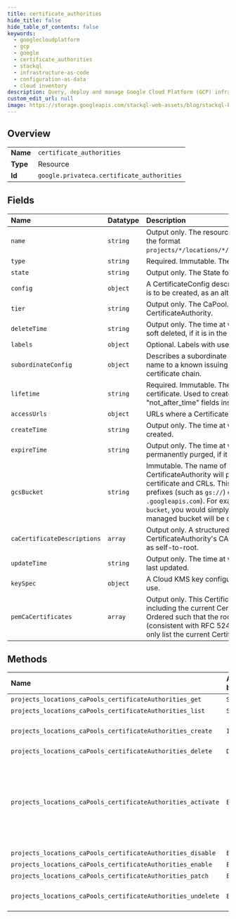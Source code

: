 ```yaml
---
title: certificate_authorities
hide_title: false
hide_table_of_contents: false
keywords:
  - googlecloudplatform
  - gcp
  - google
  - certificate_authorities
  - stackql
  - infrastructure-as-code
  - configuration-as-data
  - cloud inventory
description: Query, deploy and manage Google Cloud Platform (GCP) infrastructure and resources using SQL
custom_edit_url: null
image: https://storage.googleapis.com/stackql-web-assets/blog/stackql-blog-post-featured-image.png
---
```

  
    

## Overview
<table><tbody>
<tr><td><b>Name</b></td><td><code>certificate_authorities</code></td></tr>
<tr><td><b>Type</b></td><td>Resource</td></tr>
<tr><td><b>Id</b></td><td><code>google.privateca.certificate_authorities</code></td></tr>
</tbody></table>

## Fields
| Name | Datatype | Description |
|:-----|:---------|:------------|
| `name` | `string` | Output only. The resource name for this CertificateAuthority in the format `projects/*/locations/*/caPools/*/certificateAuthorities/*`. |
| `type` | `string` | Required. Immutable. The Type of this CertificateAuthority. |
| `state` | `string` | Output only. The State for this CertificateAuthority. |
| `config` | `object` | A CertificateConfig describes an X.509 certificate or CSR that is to be created, as an alternative to using ASN.1. |
| `tier` | `string` | Output only. The CaPool.Tier of the CaPool that includes this CertificateAuthority. |
| `deleteTime` | `string` | Output only. The time at which this CertificateAuthority was soft deleted, if it is in the DELETED state. |
| `labels` | `object` | Optional. Labels with user-defined metadata. |
| `subordinateConfig` | `object` | Describes a subordinate CA's issuers. This is either a resource name to a known issuing CertificateAuthority, or a PEM issuer certificate chain. |
| `lifetime` | `string` | Required. Immutable. The desired lifetime of the CA certificate. Used to create the "not_before_time" and "not_after_time" fields inside an X.509 certificate. |
| `accessUrls` | `object` | URLs where a CertificateAuthority will publish content. |
| `createTime` | `string` | Output only. The time at which this CertificateAuthority was created. |
| `expireTime` | `string` | Output only. The time at which this CertificateAuthority will be permanently purged, if it is in the DELETED state. |
| `gcsBucket` | `string` | Immutable. The name of a Cloud Storage bucket where this CertificateAuthority will publish content, such as the CA certificate and CRLs. This must be a bucket name, without any prefixes (such as `gs://`) or suffixes (such as `.googleapis.com`). For example, to use a bucket named `my-bucket`, you would simply specify `my-bucket`. If not specified, a managed bucket will be created. |
| `caCertificateDescriptions` | `array` | Output only. A structured description of this CertificateAuthority's CA certificate and its issuers. Ordered as self-to-root. |
| `updateTime` | `string` | Output only. The time at which this CertificateAuthority was last updated. |
| `keySpec` | `object` | A Cloud KMS key configuration that a CertificateAuthority will use. |
| `pemCaCertificates` | `array` | Output only. This CertificateAuthority's certificate chain, including the current CertificateAuthority's certificate. Ordered such that the root issuer is the final element (consistent with RFC 5246). For a self-signed CA, this will only list the current CertificateAuthority's certificate. |
## Methods
| Name | Accessible by | Required Params | Description |
|:-----|:--------------|:----------------|:------------|
| `projects_locations_caPools_certificateAuthorities_get` | `SELECT` | `name` | Returns a CertificateAuthority. |
| `projects_locations_caPools_certificateAuthorities_list` | `SELECT` | `parent` | Lists CertificateAuthorities. |
| `projects_locations_caPools_certificateAuthorities_create` | `INSERT` | `parent` | Create a new CertificateAuthority in a given Project and Location. |
| `projects_locations_caPools_certificateAuthorities_delete` | `DELETE` | `name` | Delete a CertificateAuthority. |
| `projects_locations_caPools_certificateAuthorities_activate` | `EXEC` | `name` | Activate a CertificateAuthority that is in state AWAITING_USER_ACTIVATION and is of type SUBORDINATE. After the parent Certificate Authority signs a certificate signing request from FetchCertificateAuthorityCsr, this method can complete the activation process. |
| `projects_locations_caPools_certificateAuthorities_disable` | `EXEC` | `name` | Disable a CertificateAuthority. |
| `projects_locations_caPools_certificateAuthorities_enable` | `EXEC` | `name` | Enable a CertificateAuthority. |
| `projects_locations_caPools_certificateAuthorities_patch` | `EXEC` | `name` | Update a CertificateAuthority. |
| `projects_locations_caPools_certificateAuthorities_undelete` | `EXEC` | `name` | Undelete a CertificateAuthority that has been deleted. |
